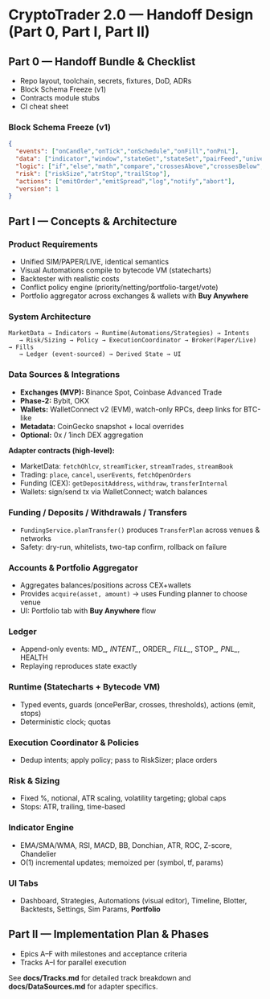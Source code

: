 # CryptoTrader 2.0 — Handoff Design (Part 0, Part I, Part II)

## Part 0 — Handoff Bundle & Checklist
- Repo layout, toolchain, secrets, fixtures, DoD, ADRs
- Block Schema Freeze (v1)
- Contracts module stubs
- CI cheat sheet

### Block Schema Freeze (v1)
```json
{
  "events": ["onCandle","onTick","onSchedule","onFill","onPnL"],
  "data": ["indicator","window","stateGet","stateSet","pairFeed","universe"],
  "logic": ["if","else","math","compare","crossesAbove","crossesBelow","cooldown","oncePerBar","forEach","rank"],
  "risk": ["riskSize","atrStop","trailStop"],
  "actions": ["emitOrder","emitSpread","log","notify","abort"],
  "version": 1
}
```

## Part I — Concepts & Architecture

### Product Requirements
- Unified SIM/PAPER/LIVE, identical semantics
- Visual Automations compile to bytecode VM (statecharts)
- Backtester with realistic costs
- Conflict policy engine (priority/netting/portfolio-target/vote)
- Portfolio aggregator across exchanges & wallets with **Buy Anywhere**

### System Architecture
```
MarketData → Indicators → Runtime(Automations/Strategies) → Intents
   → Risk/Sizing → Policy → ExecutionCoordinator → Broker(Paper/Live) → Fills
   → Ledger (event-sourced) → Derived State → UI
```

### Data Sources & Integrations
- **Exchanges (MVP):** Binance Spot, Coinbase Advanced Trade
- **Phase-2:** Bybit, OKX
- **Wallets:** WalletConnect v2 (EVM), watch-only RPCs, deep links for BTC-like
- **Metadata:** CoinGecko snapshot + local overrides
- **Optional:** 0x / 1inch DEX aggregation

**Adapter contracts (high-level):**
- MarketData: `fetchOhlcv`, `streamTicker`, `streamTrades`, `streamBook`
- Trading: `place`, `cancel`, `userEvents`, `fetchOpenOrders`
- Funding (CEX): `getDepositAddress`, `withdraw`, `transferInternal`
- Wallets: sign/send tx via WalletConnect; watch balances

### Funding / Deposits / Withdrawals / Transfers
- `FundingService.planTransfer()` produces `TransferPlan` across venues & networks
- Safety: dry-run, whitelists, two-tap confirm, rollback on failure

### Accounts & Portfolio Aggregator
- Aggregates balances/positions across CEX+wallets
- Provides `acquire(asset, amount)` → uses Funding planner to choose venue
- UI: Portfolio tab with **Buy Anywhere** flow

### Ledger
- Append-only events: MD_*, INTENT_*, ORDER_*, FILL_*, STOP_*, PNL_*, HEALTH
- Replaying reproduces state exactly

### Runtime (Statecharts + Bytecode VM)
- Typed events, guards (oncePerBar, crosses, thresholds), actions (emit, stops)
- Deterministic clock; quotas

### Execution Coordinator & Policies
- Dedup intents; apply policy; pass to RiskSizer; place orders

### Risk & Sizing
- Fixed %, notional, ATR scaling, volatility targeting; global caps
- Stops: ATR, trailing, time-based

### Indicator Engine
- EMA/SMA/WMA, RSI, MACD, BB, Donchian, ATR, ROC, Z-score, Chandelier
- O(1) incremental updates; memoized per (symbol, tf, params)

### UI Tabs
- Dashboard, Strategies, Automations (visual editor), Timeline, Blotter, Backtests, Settings, Sim Params, **Portfolio**

## Part II — Implementation Plan & Phases
- Epics A–F with milestones and acceptance criteria
- Tracks A–I for parallel execution

See **docs/Tracks.md** for detailed track breakdown and **docs/DataSources.md** for adapter specifics.
